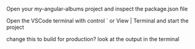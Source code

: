 
Open your my-angular-albums project and inspect the package.json file

Open the VSCode terminal with control ` or View | Terminal and start the project

change this to build for production? look at the output in the terminal